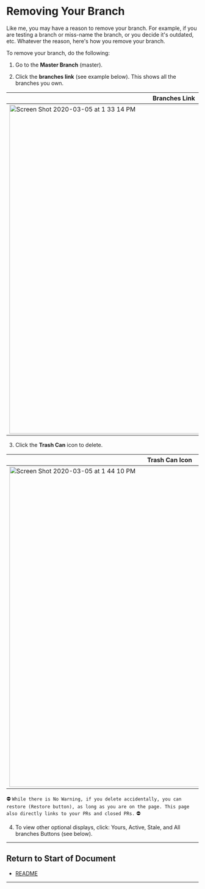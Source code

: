 # Removing Your Branch

Like me, you may have a reason to remove your branch. For example, if you are testing a branch or miss-name the branch, or you decide it's outdated, etc. Whatever the reason, here's how you remove your branch.  

To remove your branch, do the following:

1. Go to the **Master Branch** (master). 

2. Click the **branches link** (see example below). This shows all the branches you own.  

| Branches Link |
| ------------- |
| <img width="862" alt="Screen Shot 2020-03-05 at 1 33 14 PM" src="https://user-images.githubusercontent.com/61600802/76028000-8419e500-5ee6-11ea-8488-06520fbd292c.png">  |

3. Click the **Trash Can** icon to delete.

| Trash Can Icon |
| ------------- |
|<img width="840" alt="Screen Shot 2020-03-05 at 1 44 10 PM" src="https://user-images.githubusercontent.com/61600802/76028407-68fba500-5ee7-11ea-9ef6-35261831791c.png"> |

:no_entry: `While there is No Warning, if you delete accidentally, you can restore (Restore button), as long as you are on the page. This page also directly links to your PRs and closed PRs.` :no_entry:

4. To view other optional displays, click: Yours, Active, Stale, and All branches Buttons (see below).

----------------------
## Return to Start of Document

* [README](README.md)
 
----------------------
